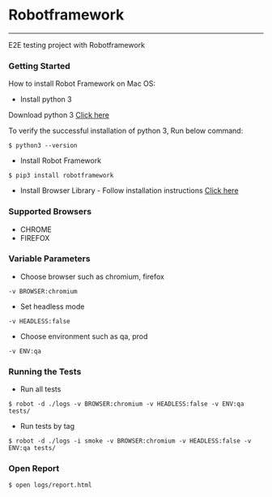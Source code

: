 # Robotframework 
---

E2E testing project with Robotframework


### Getting Started

How to install Robot Framework on Mac OS:


- Install python 3

Download python 3 [Click here](https://www.python.org/downloads/)


To verify the successful installation of python 3, Run below command:

```console
$ python3 --version
```


- Install Robot Framework

```console
$ pip3 install robotframework
```


- Install Browser Library - Follow installation instructions [Click here](https://github.com/MarketSquare/robotframework-browser)



### Supported Browsers

- CHROME
- FIREFOX


### Variable Parameters

- Choose browser such as chromium, firefox
```
-v BROWSER:chromium
```

- Set headless mode
```
-v HEADLESS:false
```

- Choose environment such as qa, prod 
```
-v ENV:qa
```


### Running the Tests

- Run all tests

```console
$ robot -d ./logs -v BROWSER:chromium -v HEADLESS:false -v ENV:qa tests/
```


- Run tests by tag

```console
$ robot -d ./logs -i smoke -v BROWSER:chromium -v HEADLESS:false -v ENV:qa tests/
```


### Open Report

```console
$ open logs/report.html
```
